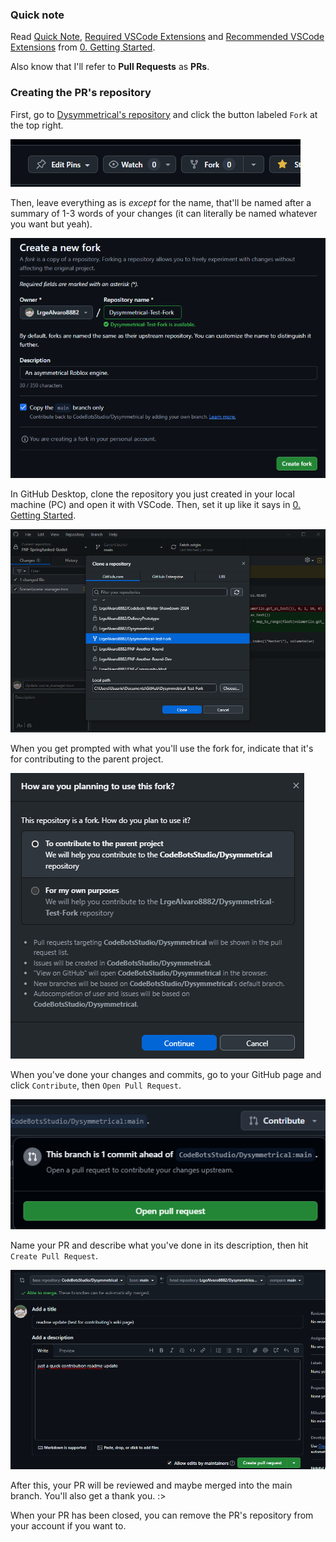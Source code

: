 ### Quick note

Read [Quick Note](https://github.com/CodeBotsStudio/Dysymmetrical/wiki/0.-Getting-Started#quick-note), [Required VSCode Extensions](https://github.com/CodeBotsStudio/Dysymmetrical/wiki/0.-Getting-Started#required-vscode-extensions) and [Recommended VSCode Extensions](https://github.com/CodeBotsStudio/Dysymmetrical/wiki/0.-Getting-Started#recommended-vscode-extensions) from [0. Getting Started](https://github.com/CodeBotsStudio/Dysymmetrical/wiki/0.-Getting-Started).

Also know that I'll refer to **Pull Requests** as **PRs**.

### Creating the PR's repository

First, go to [Dysymmetrical's repository](https://github.com/CodeBotsStudio/Dysymmetrical) and click the button labeled `Fork` at the top right.

![1ForkButton](dysdocs/contributing/1ForkButton.png)

Then, leave everything as is *except* for the name, that'll be named after a summary of 1-3 words of your changes (it can literally be named whatever you want but yeah).

![2ForkCreation](dysdocs/contributing/2ForkCreation.png)

In GitHub Desktop, clone the repository you just created in your local machine (PC) and open it with VSCode. Then, set it up like it says in [0. Getting Started](https://github.com/CodeBotsStudio/Dysymmetrical/wiki/0.-Getting-Started).

![3ForkClone](dysdocs/contributing/3ForkClone.png)

When you get prompted with what you'll use the fork for, indicate that it's for contributing to the parent project.

![4ForkSettings](dysdocs/contributing/4ForkSettings.png)

When you've done your changes and commits, go to your GitHub page and click `Contribute`, then `Open Pull Request`.

![5PROpen](dysdocs/contributing/5PROpen.png)

Name your PR and describe what you've done in its description, then hit `Create Pull Request`.

![6PRSettings](dysdocs/contributing/6PRSettings.png)

After this, your PR will be reviewed and maybe merged into the main branch. You'll also get a thank you. :>

When your PR has been closed, you can remove the PR's repository from your account if you want to.
